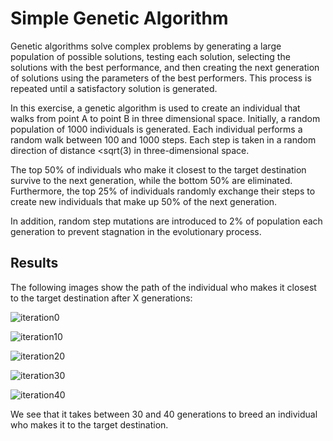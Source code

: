 # Simple Genetic Algorithm

Genetic algorithms solve complex problems by generating a large population of possible solutions, testing each solution, selecting the 
solutions with the best performance, and then creating the next generation of solutions using the parameters of the best performers. 
This process is repeated until a satisfactory solution is generated.

In this exercise, a genetic algorithm is used to create an individual that walks from point A to point B in three dimensional space.
Initially, a random population of 1000 individuals is generated. Each individual performs a random walk between 100 and 1000 steps. Each step 
is taken in a random direction of distance <sqrt(3) in three-dimensional space.

The top 50% of individuals who make it closest to the target destination survive to the next generation, while the bottom 50% are eliminated.
Furthermore, the top 25% of individuals randomly exchange their steps to create new individuals that make up 50% of the next generation.

In addition, random step mutations are introduced to 2% of population each generation to prevent stagnation in the evolutionary process. 

## Results

The following images show the path of the individual who makes it closest to the target destination after X generations:

![iteration0](https://github.com/iamshang1/Projects/blob/master/Basic_ML/Genetic_Algorithm/iteration0.png)

![iteration10](https://github.com/iamshang1/Projects/blob/master/Basic_ML/Genetic_Algorithm/iteration10.png)

![iteration20](https://github.com/iamshang1/Projects/blob/master/Basic_ML/Genetic_Algorithm/iteration20.png)

![iteration30](https://github.com/iamshang1/Projects/blob/master/Basic_ML/Genetic_Algorithm/iteration30.png)

![iteration40](https://github.com/iamshang1/Projects/blob/master/Basic_ML/Genetic_Algorithm/iteration40.png)

We see that it takes between 30 and 40 generations to breed an individual who makes it to the target destination.